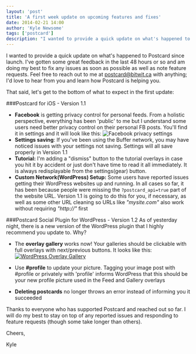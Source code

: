```yaml
---
layout: 'post'
title: 'A first week update on upcoming features and fixes'
date: 2014-02-21 14:00
author: 'Kyle Newsome'
tags: ['postcard']
description: "I wanted to provide a quick update on what's happened to Postcard since launch"
---
```


I wanted to provide a quick update on what's happened to Postcard since launch. I've gotten some great feedback in the last
48 hours or so and am doing my best to fix any issues as soon as possible as well as note feature requests. Feel free to reach
out to me at postcard@bitwit.ca with anything; I'd love to hear from you and learn how Postcard is helping you.

That said, let's get to the bottom of what to expect in the first update:

###Postcard for iOS - Version 1.1

- **Facebook** is getting privacy control for personal feeds. From a holistic perspective, everything has been 'public' to
me but I understand some users need better privacy control on their personal FB posts. You'll find it in settings
and it will look like this:
![Facebook privacy settings](https://s3.amazonaws.com/postcard-social/facebook-postcard-privacy.jpg)
- **Settings saving**: If you've been using the Buffer network, you may have noticed issues with your settings not saving. Settings will all
save properly in Version 1.1
- **Tutorial:** I'm adding a "dismiss" button to the tutorial overlays in case you hit it by accident or just don't have time to read
it all immediately. It is always redisplayable from the settings(gear) button.
- **Custom Network(WordPress) Setup:** Some users have reported issues getting their WordPress websites up and running. In all cases so far, it has been because
people were missing the `?postcard_api=true` part of the website URL. Version 1.1 is going to do this for you,
if necessary, as well as some other URL cleaning so URLs like *"mysite.com"* also work without requiring *"http://"* first

###Postcard Social Plugin for WordPress - Version 1.2
As of yesterday night, there is a new version of the WordPress plugin that I highly recommend you update to. Why?

- The **overlay gallery** works now! Your galleries should be clickable with full overlays with next/previous
buttons. It looks like this:
<br />[![WordPress Overlay Gallery](https://s3.amazonaws.com/postcard-social/postcard-gallery-small.jpg)](https://s3.amazonaws.com/postcard-social/postcard-gallery-large.jpg)

- Use **#profile** to update your picture. Tagging your image post with #profile or privately with 'profile' informs WordPress
that this should be your new profile picture used in the Feed and Gallery overlays
- **Deleting postcards** no longer throws an error instead of informing you it succeeded

Thanks to everyone who has supported Postcard and reached out so far. I will do my best to stay on top of any reported
issues and responding to feature requests (though some take longer than others).

Cheers,

Kyle